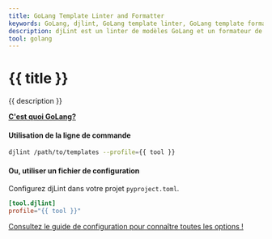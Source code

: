 ```yaml
---
title: GoLang Template Linter and Formatter
keywords: GoLang, djlint, GoLang template linter, GoLang template formatter, format GoLang templates
description: djLint est un linter de modèles GoLang et un formateur de modèles GoLang ! Profitez du profil pré-construit lorsque vous limez et formatez vos modèles avec djLint.
tool: golang
---
```


# {{ title }}

{{ description }}

**[C'est quoi GoLang?](https://pkg.go.dev/text/template)**

#### Utilisation de la ligne de commande

```bash
djlint /path/to/templates --profile={{ tool }}
```

#### Ou, utiliser un fichier de configuration

Configurez djLint dans votre projet `pyproject.toml`.

```toml
[tool.djlint]
profile="{{ tool }}"
```

<div class="box notification is-info is-light">
    <span class="icon is-large"><i class="fas fa-2x fa-circle-arrow-right"></i></span><div class="my-auto ml-3 is-inline-block"><a href="/fr/docs/configuration/">Consultez le guide de configuration pour connaître toutes les options !</a></div>
</div>
